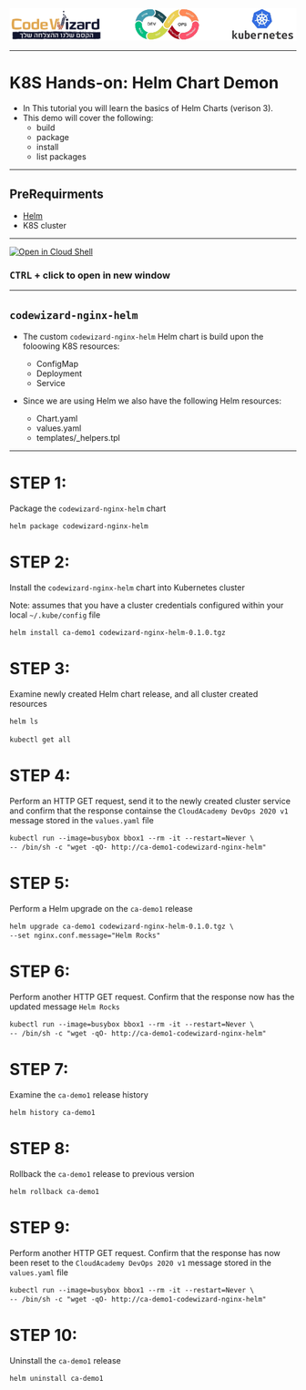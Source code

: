 ![](../../resources/k8s-logos.png)

---

# K8S Hands-on: Helm Chart Demon

- In This tutorial you will learn the basics of Helm Charts (verison 3).
- This demo will cover the following:
    -   build
    -   package
    -   install
    -   list packages

---

## PreRequirments
- [Helm](https://helm.sh/docs/intro/install/)
- K8S cluster

---

[![Open in Cloud Shell](https://gstatic.com/cloudssh/images/open-btn.svg)](https://console.cloud.google.com/cloudshell/editor?cloudshell_git_repo=https://github.com/nirgeier/KubernetesLabs)
### **<kbd>CTRL</kbd> + click to open in new window**   

---
## `codewizard-nginx-helm`

- The custom `codewizard-nginx-helm` Helm chart is build upon the foloowing K8S resources:
    -   ConfigMap
    -   Deployment
    -   Service

- Since we are using Helm we also have the following Helm resources:
    -   Chart.yaml
    -   values.yaml
    -   templates/_helpers.tpl

---

# STEP 1:
Package the ```codewizard-nginx-helm``` chart

```
helm package codewizard-nginx-helm
```

# STEP 2:
Install the ```codewizard-nginx-helm``` chart into Kubernetes cluster

Note: assumes that you have a cluster credentials configured within your local ```~/.kube/config``` file

```
helm install ca-demo1 codewizard-nginx-helm-0.1.0.tgz
```

# STEP 3:
Examine newly created Helm chart release, and all cluster created resources

```
helm ls

kubectl get all
```

# STEP 4:
Perform an HTTP GET request, send it to the newly created cluster service and confirm that the response containse the ```CloudAcademy DevOps 2020 v1``` message stored in the ```values.yaml``` file

```
kubectl run --image=busybox bbox1 --rm -it --restart=Never \
-- /bin/sh -c "wget -qO- http://ca-demo1-codewizard-nginx-helm"
```

# STEP 5:
Perform a Helm upgrade on the ```ca-demo1``` release

```
helm upgrade ca-demo1 codewizard-nginx-helm-0.1.0.tgz \
--set nginx.conf.message="Helm Rocks"
```

# STEP 6:
Perform another HTTP GET request. Confirm that the response now has the updated message ```Helm Rocks```

```
kubectl run --image=busybox bbox1 --rm -it --restart=Never \
-- /bin/sh -c "wget -qO- http://ca-demo1-codewizard-nginx-helm"
```

# STEP 7:
Examine the ```ca-demo1``` release history

```
helm history ca-demo1
```

# STEP 8:
Rollback the ```ca-demo1``` release to previous version

```
helm rollback ca-demo1
```

# STEP 9:
Perform another HTTP GET request. Confirm that the response has now been reset to the ```CloudAcademy DevOps 2020 v1``` message stored in the ```values.yaml``` file

```
kubectl run --image=busybox bbox1 --rm -it --restart=Never \
-- /bin/sh -c "wget -qO- http://ca-demo1-codewizard-nginx-helm"
```

# STEP 10:
Uninstall the ```ca-demo1``` release

```
helm uninstall ca-demo1
```